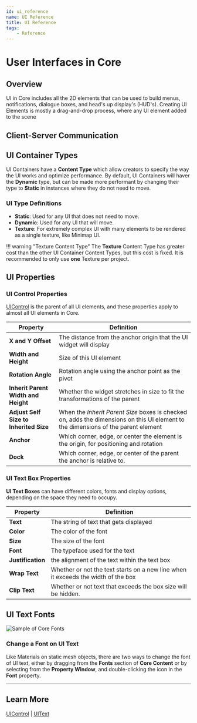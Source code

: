```yaml
---
id: ui_reference
name: UI Reference
title: UI Reference
tags:
    - Reference
---
```


# User Interfaces in Core

## Overview

UI in Core includes all the 2D elements that can be used to build menus, notifications, dialogue boxes, and head's up display's (HUD's). Creating UI Elements is mostly a drag-and-drop process, where any UI element added to the scene

## Client-Server Communication

## UI Container Types

UI Containers have a **Content Type** which allow creators to specify the way the UI works and optimize performance. By default, UI Containers will haver the **Dynamic** type, but can be made more performant by changing their type to **Static** in instances where they do not need to move.

### UI Type Definitions

- **Static**: Used for any UI that does not need to move.
- **Dynamic**: Used for any UI that will move.
- **Texture**: For extremely complex UI with many elements to be rendered as a single texture, like Minimap UI.

!!! warning "Texture Content Type"
    The **Texture** Content Type has greater cost than the other UI Container Content Types, but this cost is fixed. It is recommended to only use **one** Texture per project.

## UI Properties

### UI Control Properties

[UIControl](https://docs.coregames.com/api/uicontrol/) is the parent of all UI elements, and these properties apply to almost all UI elements in Core.

| Property | Definition |
| --- | --- |
| **X and Y Offset** | The distance from the anchor origin that the UI widget will display |
| **Width and Height** | Size of this UI element |
| **Rotation Angle** | Rotation angle using the anchor point as the pivot |
| **Inherit Parent Width and Height** | Whether the widget stretches in size to fit the transformations of the parent |
| **Adjust Self Size to Inherited Size** |  When the *Inherit Parent Size* boxes is checked on, adds the dimensions on this UI element to the dimensions of the parent element |
| **Anchor** | Which corner, edge, or center the element is the origin, for positioning and rotation |
| **Dock** | Which corner, edge, or center of the parent the anchor is relative to. |

### UI Text Box Properties

**UI Text Boxes** can have different colors, fonts and display options, depending on the space they need to occupy.

| Property | Definition |
| --- | --- |
| **Text** | The string of text that gets displayed |
| **Color** | The color of the font |
| **Size** | The size of the font |
| **Font** | The typeface used for the text |
| **Justification** | the alignment of the text within the text box |
| **Wrap Text** | Whether or not the text starts on a new line when it exceeds the width of the box |
| **Clip Text** | Whether or not text that exceeds the box size will be hidden. |

## UI Text Fonts

![Sample of Core Fonts]()

### Change a Font on UI Text

Like Materials on static mesh objects, there are two ways to change the font of UI text, either by dragging from the **Fonts** section of **Core Content** or by selecting from the **Property Window**, and double-clicking the icon in the **Font** property.

---

## Learn More

[UIControl](https://docs.coregames.com/api/uicontrol/) | [UIText](https://docs.coregames.com/api/uitext/#uitext) 
